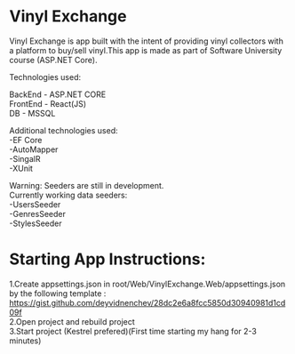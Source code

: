 # Vinyl Exchange

Vinyl Exchange is app built with the intent of providing vinyl collectors with a platform to buy/sell vinyl.This app is made as part of Software University course (ASP.NET Core).

Technologies used:

 BackEnd - ASP.NET CORE  
 FrontEnd - React(JS)  
 DB - MSSQL  

 Additional technologies used:  
-EF Core  
-AutoMapper  
-SingalR  
-XUnit  

Warning: Seeders are still in development.  
Currently working data seeders:  
-UsersSeeder  
-GenresSeeder  
-StylesSeeder  

# Starting App Instructions:
1.Create appsettings.json in root/Web/VinylExchange.Web/appsettings.json by the following template :   https://gist.github.com/deyvidnenchev/28dc2e6a8fcc5850d30940981d1cd09f  
2.Open project and rebuild project  
3.Start project (Kestrel prefered)(First time starting my hang for 2-3 minutes)

